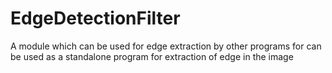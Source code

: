 # EdgeDetectionFilter
A module which can be used for edge extraction by other programs for can be used as a standalone program for extraction of edge in the image
